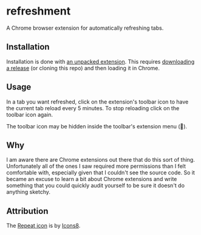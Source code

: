 # refreshment

A Chrome browser extension for automatically refreshing tabs.

## Installation

Installation is done with [an unpacked extension](https://developer.chrome.com/docs/extensions/mv3/getstarted/development-basics/#load-unpacked). 
This requires [downloading a release](https://github.com/kevinoliver/refreshment/releases) (or cloning this repo) and then loading it in Chrome.

## Usage

In a tab you want refreshed, click on the extension's toolbar icon to have the current tab reload every 5 minutes. To stop reloading click on the toolbar icon again. 

The toolbar icon may be hidden inside the toolbar's extension menu (🧩).

## Why

I am aware there are Chrome extensions out there that do this sort of thing. Unfortunately all of the
ones I saw required more permissions than I felt comfortable with, especially given that I couldn't
see the source code. So it became an excuse to learn a bit about Chrome extensions and write something
that you could quickly audit yourself to be sure it doesn't do anything sketchy.

## Attribution

The [Repeat icon](https://icons8.com/icon/82734/repeat) is by [Icons8](https://icons8.com).
